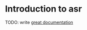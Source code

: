 # Introduction to asr

TODO: write [great documentation](http://jacobian.org/writing/what-to-write/)
